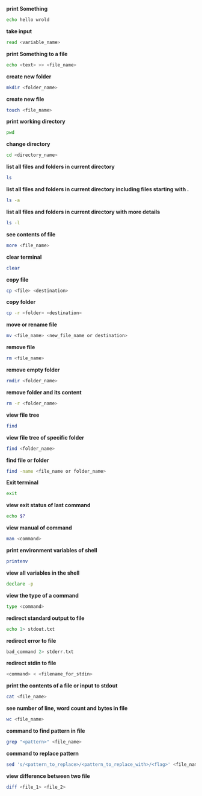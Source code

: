 **print Something**
```bash
echo hello wrold
```

**take input**
```bash
read <variable_name>
```

**print Something to a file**
```bash
echo <text> >> <file_name>
```

**create new folder**
```bash
mkdir <folder_name>
```

**create new file**
```bash
touch <file_name>
```

**print working directory**
```bash
pwd
```

**change directory**
```bash
cd <directory_name>
```

**list all files and folders in current directory**
```bash
ls
```

**list all files and folders in current directory including files starting with .**
```bash
ls -a
```

**list all files and folders in current directory with more details**
```bash
ls -l
```

**see contents of file**
```bash
more <file_name>
```

**clear terminal**
```bash
clear
```

**copy file**
```bash
cp <file> <destination>
```

**copy folder**
```bash
cp -r <folder> <destination>
```

**move or rename file**
```bash
mv <file_name> <new_file_name or destination>
```

**remove file**
```bash
rm <file_name> 
```

**remove empty folder**
```bash
rmdir <folder_name> 
```

**remove folder and its content**
```bash
rm -r <folder_name> 
```

**view file tree**
```bash
find 
```

**view file tree of specific folder**
```bash
find <folder_name>
```

**find file or folder**
```bash
find -name <file_name or folder_name>
```
**Exit terminal**
```bash
exit
```

**view exit status of last command**
```bash
echo $?
```

**view manual of command**
```bash
man <command>
```

**print environment variables of shell**
```bash
printenv
```

**view all variables in the shell**
```bash
declare -p
```

**view the type of a command**
```bash
type <command>
```

**redirect standard output to file**
```bash
echo 1> stdout.txt
```

**redirect error to file**
```bash
bad_command 2> stderr.txt
```

**redirect stdin to file**
```bash
<command> < <filename_for_stdin>
```

**print the contents of a file or input to stdout**
```bash
cat <file_name>
```

**see number of line, word count and bytes in file**
```bash
wc <file_name>
```

**command to find pattern in file**
```bash
grep "<pattern>" <file_name>
```

**command to replace pattern**
```bash
sed 's/<pattern_to_replace>/<pattern_to_replace_with>/<flag>' <file_name>
```

**view difference between two file**
```bash
diff <file_1> <file_2>
```